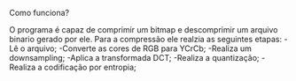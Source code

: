 Como funciona?

O programa é capaz de comprimir um bitmap e descomprimir um arquivo binario gerado por ele.
Para a compressão ele realzia as seguintes etapas:
    -Lê o arquivo;
    -Converte as cores de RGB para YCrCb;
    -Realiza um downsampling;
    -Aplica a transformada DCT;
    -Realiza a quantização;
    -Realiza a codificação por entropia;